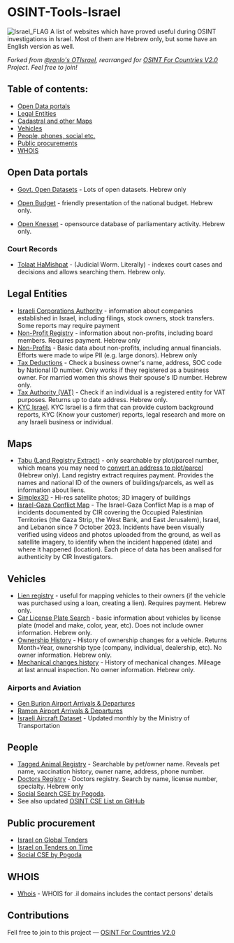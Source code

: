# OSINT-Tools-Israel
<img src="https://upload.wikimedia.org/wikipedia/commons/thumb/d/d4/Flag_of_Israel.svg/1200px-Flag_of_Israel.svg.png" alt="Israel_FLAG"/>
A list of websites which have proved useful during OSINT investigations in Israel. Most of them are Hebrew only, but some have an English version as well.

*Forked from [@ranlo's OTIsrael](https://github.com/ranlo/OSINT-Tools-Israel), rearranged for [OSINT For Countries V2.0](https://github.com/paulpogoda/OSINT-for-countries-V2.0) Project. Feel free to join!*

## Table of contents:
 - [Open Data portals](#open-data-portals)
 - [Legal Entities](#legal-entities)
 - [Cadastral and other Maps](#maps)
 - [Vehicles](#vehicles)
 - [People, phones, social etc.](#people)
 - [Public procurements](#public-procurement)
 - [WHOIS](#whois)

## Open Data portals
- [Govt. Open Datasets](https://data.gov.il/dataset) - Lots of open datasets. Hebrew only

- [Open Budget](https://next.obudget.org/) - friendly presentation of the national budget. Hebrew only.

- [Open Knesset](https://oknesset.org/) - opensource database of parliamentary activity. Hebrew only.

### Court Records
- [Tolaat HaMishpat](https://xn----8hcborozt8bdd.xn--9dbq2a/%D7%97%D7%99%D7%A4%D7%95%D7%A9#gsc.tab=0) - (Judicial Worm. Literally) - indexes court cases and decisions and allows searching them. Hebrew only.

## Legal Entities
- [Israeli Corporations Authority](https://www.gov.il/en/service/company_extract) - information about companies established in Israel, including filings, stock owners, stock transfers. Some reports may require payment
- [Non-Profit Registry](https://ica.justice.gov.il/Request/OpenRequest?rt=ExposeDocumentsAssociation) - information about non-profits, including board members. Requires payment. Hebrew only
- [Non-Profits](https://www.guidestar.org.il/home) - Basic data about non-profits, including annual financials. Efforts were made to wipe PII (e.g. large donors). Hebrew only
- [Tax Deductions](https://taxinfo.taxes.gov.il/gmishurim/firstPage.aspx) - Check a business owner's name, address, SOC code by National ID number. Only works if they registered as a business owner. For married women this shows their spouse's ID number. Hebrew only.
- [Tax Authority (VAT)](https://taxinfo.taxes.gov.il/emosek/wHzanatTik.aspx) - Check if an individual is a registered entity for VAT purposes. Returns up to date address. Hebrew only.
- [KYC Israel](https://www.kycisrael.com/companies/). KYC Israel is a firm that can provide custom background reports, KYC (Know your customer) reports, legal research and more on any Israeli business or individual.

## Maps
- [Tabu (Land Registry Extract)](https://www.gov.il/en/service/land_registration_extract) - only searchable by plot/parcel number, which means you may need to [convert an address to plot/parcel](https://www.gov.il/apps/mapi/parcel_address/parcel_address.html) (Hebrew only). Land registry extract requires payment. Provides the names and national ID of the owners of buildings/parcels, as well as information about liens.
- [Simplex3D](https://simplex3d.co.il/?en) - Hi-res satellite photos; 3D imagery of buildings
- [Israel-Gaza Conflict Map](https://www.info-res.org/israel-gaza-war/maps/israel-gaza-conflict-map/) - The Israel-Gaza Conflict Map is a map of incidents documented by CIR covering the Occupied Palestinian Territories (the Gaza Strip, the West Bank, and East Jerusalem), Israel, and Lebanon since 7 October 2023. Incidents have been visually verified using videos and photos uploaded from the ground, as well as satellite imagery, to identify when the incident happened (date) and where it happened (location). Each piece of data has been analised for authenticity by CIR Investigators.

## Vehicles
- [Lien registry](https://www.gov.il/he/service/pawn_perusal) - useful for mapping vehicles to their owners (if the vehicle was purchased using a loan, creating a lien). Requires payment. Hebrew only.
- [Car License Plate Search](https://www.gov.il/he/departments/dynamiccollectors/private-and-commercial-vehicles) - basic information about vehicles by license plate (model and make, color, year, etc). Does not include owner information. Hebrew only.
- [Ownership History](https://www.gov.il/he/Departments/DynamicCollectors/private_vehicle_history_2) - History of ownership changes for a vehicle. Returns Month+Year, ownership type (company, individual, dealership, etc). No owner information. Hebrew only.
- [Mechanical changes history](https://www.gov.il/he/Departments/DynamicCollectors/private_vehicle_history_1) - History of mechanical changes. Mileage at last annual inspection. No owner information. Hebrew only.

### Airports and Aviation
- [Gen Burion Airport Arrivals & Departures](https://www.iaa.gov.il/en/airports/ben-gurion/flight-board/)
- [Ramon Airport Arrivals & Departures](https://www.iaa.gov.il/en/airports/ramon/flight-board/)
- [Israeli Aircraft Dataset](https://data.gov.il/dataset/aircraft_data_il/resource/bc00ed41-75d0-4d0f-9eca-3cd0a2c332cc) - Updated monthly by the Ministry of Transportation


## People 
- [Tagged Animal Registry](https://dogsearch.moag.gov.il/#/pages/pets) - Searchable by pet/owner name. Reveals pet name, vaccination history, owner name, address, phone number.
- [Doctors Registry](https://practitioners.health.gov.il/Practitioners/1/search) - Doctors registry. Search by name, license number, specialty. Hebrew only
- [Social Search CSE by Pogoda](https://cse.google.com/cse?cx=029ffbc44aa3946cb#gsc.tab=0). 
- See also updated [OSINT CSE List on GitHub](https://github.com/paulpogoda/OSINT-CSE)

## Public procurement
- [Israel on Global Tenders](https://www.globaltenders.com/israel-tenders)
- [Israel on Tenders on Time](https://www.tendersontime.com/israel-tenders/)
- [Social CSE by Pogoda](https://cse.google.com/cse?cx=029ffbc44aa3946cb#gsc.tab=0)

## WHOIS
- [Whois](https://en.isoc.org.il/whois) - WHOIS for .il domains includes the contact persons' details

## Contributions
Fell free to join to this project — [OSINT For Countries V2.0](https://github.com/paulpogoda/OSINT-for-countries-V2.0)
